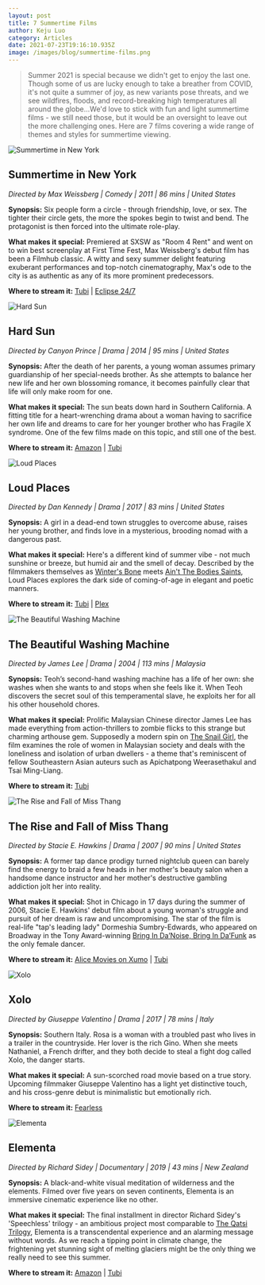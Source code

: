 ```yaml
---
layout: post
title: 7 Summertime Films
author: Keju Luo
category: Articles
date: 2021-07-23T19:16:10.935Z
image: /images/blog/summertime-films.png
---
```

> Summer 2021 is special because we didn't get to enjoy the last one. Though some of us are lucky enough to take a breather from COVID, it's not quite a summer of joy, as new variants pose threats, and we see wildfires, floods, and record-breaking high temperatures all around the globe...We'd love to stick with fun and light summertime films - we still need those, but it would be an oversight to leave out the more challenging ones. Here are 7 films covering a wide range of themes and styles for summertime viewing.

![Summertime in New York](/images/blog/summertime-in-ny.jpg "Summertime in New York")

## Summertime in New York

*Directed by Max Weissberg \| Comedy \| 2011 \| 86 mins \| United States*

**Synopsis:** Six people form a circle - through friendship, love, or sex. The tighter their circle gets, the more the spokes begin to twist and bend. The protagonist is then forced into the ultimate role-play.

**What makes it special:** Premiered at SXSW as "Room 4 Rent" and went on to win best screenplay at First Time Fest, Max Weissberg's debut film has been a Filmhub classic. A witty and sexy summer delight featuring exuberant performances and top-notch cinematography, Max's ode to the city is as authentic as any of its more prominent predecessors.

**Where to stream it:** [Tubi](https://tubitv.com/movies/293108/summertime-in-new-york) \| [Eclipse 24/7](https://watch.eclipse24-7.com/summertime-in-new-york)

![Hard Sun](/images/blog/hard-sun.jpg "Hard Sun")

## Hard Sun

*Directed by Canyon Prince \| Drama \| 2014 \| 95 mins \| United States*

**Synopsis:** After the death of her parents, a young woman assumes primary guardianship of her special-needs brother. As she attempts to balance her new life and her own blossoming romance, it becomes painfully clear that life will only make room for one.

**What makes it special:** The sun beats down hard in Southern California. A fitting title for a heart-wrenching drama about a woman having to sacrifice her own life and dreams to care for her younger brother who has Fragile X syndrome. One of the few films made on this topic, and still one of the best.

**Where to stream it:** [Amazon](https://www.amazon.com/Hard-Sun-Robyn-Buck/dp/B00TV1ZNQU/) \| [Tubi](https://tubitv.com/movies/293085/hard-sun)

![Loud Places](/images/blog/loud-places.jpg "Loud Places")

## Loud Places

*Directed by Dan Kennedy \| Drama \| 2017 \| 83 mins \| United States*

**Synopsis:** A girl in a dead-end town struggles to overcome abuse, raises her young brother, and finds love in a mysterious, brooding nomad with a dangerous past.

**What makes it special:** Here's a different kind of summer vibe - not much sunshine or breeze, but humid air and the smell of decay. Described by the filmmakers themselves as [Winter's Bone](https://www.themoviedb.org/movie/39013-winter-s-bone) meets [Ain't The Bodies Saints](https://www.themoviedb.org/movie/152748-ain-t-them-bodies-saints), Loud Places explores the dark side of coming-of-age in elegant and poetic manners.

**Where to stream it:** [Tubi](https://tubitv.com/movies/576388/loud-places) \| [Plex](https://watch.plex.tv/movie/loud-places)

![The Beautiful Washing Machine](/images/blog/washing-machine.jpg "The Beautiful Washing Machine")

## The Beautiful Washing Machine

*Directed by James Lee \| Drama \| 2004 \| 113 mins \| Malaysia*

**Synopsis:** Teoh’s second-hand washing machine has a life of her own: she washes when she wants to and stops when she feels like it. When Teoh discovers the secret soul of this temperamental slave, he exploits her for all his other household chores.

**What makes it special:** Prolific Malaysian Chinese director James Lee has made everything from action-thrillers to zombie flicks to this strange but charming arthouse gem. Supposedly a modern spin on [The Snail Girl](https://en.wikipedia.org/wiki/Ureongi_gaksi), the film examines the role of women in Malaysian society and deals with the loneliness and isolation of urban dwellers - a theme that's reminiscent of fellow Southeastern Asian auteurs such as Apichatpong Weerasethakul and Tsai Ming-Liang.

**Where to stream it:** [Tubi](https://tubitv.com/movies/513385/the-beautiful-washing-machine)

![The Rise and Fall of Miss Thang](/images/blog/miss-thang.jpg "The Rise and Fall of Miss Thang")

## The Rise and Fall of Miss Thang

*Directed by Stacie E. Hawkins \| Drama \| 2007 \| 90 mins \| United States*

**Synopsis:** A former tap dance prodigy turned nightclub queen can barely find the energy to braid a few heads in her mother's beauty salon when a handsome dance instructor and her mother's destructive gambling addiction jolt her into reality.

**What makes it special:** Shot in Chicago in 17 days during the summer of 2006, Stacie E. Hawkins' debut film about a young woman's struggle and pursuit of her dream is raw and uncompromising. The star of the film is real-life "tap's leading lady" Dormeshia Sumbry-Edwards, who appeared on Broadway in the Tony Award-winning [Bring In Da’Noise, Bring In Da’Funk](https://en.wikipedia.org/wiki/Bring_in_%27da_Noise,_Bring_in_%27da_Funk) as the only female dancer.

**Where to stream it:** [Alice Movies on Xumo](https://www.xumo.tv/channel/9999300/alice-movies?v=XM0WN849UJAJY6&p=31047) \| [Tubi](https://tubitv.com/movies/506106/the-rise-and-fall-of-miss-thang)

![Xolo](/images/blog/xolo.jpg "Xolo")

## Xolo

*Directed by Giuseppe Valentino \| Drama \| 2017 \| 78 mins \| Italy*

**Synopsis:** Southern Italy. Rosa is a woman with a troubled past who lives in a trailer in the countryside. Her lover is the rich Gino. When she meets Nathaniel, a French drifter, and they both decide to steal a fight dog called Xolo, the danger starts.

**What makes it special:** A sun-scorched road movie based on a true story. Upcoming filmmaker Giuseppe Valentino has a light yet distinctive touch, and his cross-genre debut is minimalistic but emotionally rich.

**Where to stream it:** [Fearless](https://watch.fearless.li/programs/solo)

![Elementa](/images/blog/elementa.jpg "Elementa")

## Elementa

*Directed by Richard Sidey \| Documentary \| 2019 \| 43 mins \| New Zealand*

**Synopsis:** A black-and-white visual meditation of wilderness and the elements. Filmed over five years on seven continents, Elementa is an immersive cinematic experience like no other.

**What makes it special:** The final installment in director Richard Sidey's 'Speechless' trilogy - an ambitious project most comparable to [The Qatsi Trilogy](https://en.wikipedia.org/wiki/Qatsi_trilogy), Elementa is a transcendental experience and an alarming message without words. As we reach a tipping point in climate change, the frightening yet stunning sight of melting glaciers might be the only thing we really need to see this summer.

**Where to stream it:** [Amazon](https://www.amazon.com/Elementa-Richard-Sidey/dp/B08NCZCV1T/) \| [Tubi](https://tubitv.com/movies/569024/elementa)